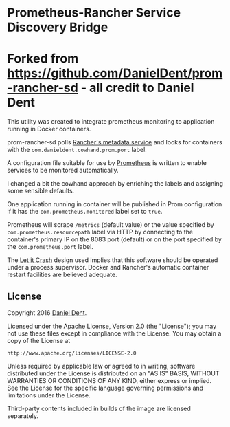 # Prometheus-Rancher Service Discovery Bridge

# Forked from https://github.com/DanielDent/prom-rancher-sd - all credit to Daniel Dent

This utility was created to integrate prometheus monitoring to application running in Docker containers.

prom-rancher-sd polls [Rancher's metadata service](http://docs.rancher.com/rancher/metadata-service/) and looks for containers with the `com.danieldent.cowhand.prom.port` label.

A configuration file suitable for use by [Prometheus](http://prometheus.io/) is written to enable services to be monitored automatically. 


I changed a bit the cowhand approach by enriching the labels and assigning some sensible defaults. 

One application running in container will be published in Prom configuration if it has the `com.prometheus.monitored` label set to `true`. 

Prometheus will scrape `/metrics` (default value) or the value specified by `com.prometheus.resourcepath` label via HTTP by connecting to the container's primary IP on the 8083 port (default) or on the port specified by the `com.prometheus.port` label.

The [Let it Crash](http://c2.com/cgi/wiki?LetItCrash) design used implies that this software should be operated under a process supervisor. Docker and Rancher's automatic container restart facilities are believed adequate.

## License

Copyright 2016 [Daniel Dent](https://www.danieldent.com/).

Licensed under the Apache License, Version 2.0 (the "License");
you may not use these files except in compliance with the License.
You may obtain a copy of the License at

    http://www.apache.org/licenses/LICENSE-2.0

Unless required by applicable law or agreed to in writing, software
distributed under the License is distributed on an "AS IS" BASIS,
WITHOUT WARRANTIES OR CONDITIONS OF ANY KIND, either express or implied.
See the License for the specific language governing permissions and
limitations under the License.

Third-party contents included in builds of the image are licensed separately.
